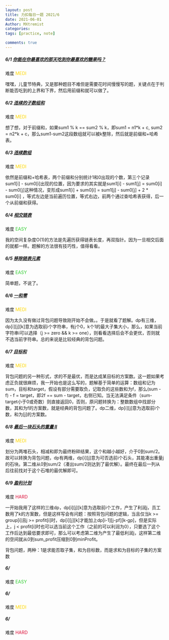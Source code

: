 ```yaml
---
layout: post
title: 力扣每日一题 2021/6
date: 2021-06-01
Author: MXtremist
categories: 
tags: [practice, note]

comments: true
--- 
```


<!-- more -->

##### 6/1 [你能在你最喜欢的那天吃到你最喜欢的糖果吗？](https://leetcode-cn.com/problems/can-you-eat-your-favorite-candy-on-your-favorite-day/)

难度 <font color="Gold">MEDI</font>

嘿嘿，儿童节特典，又是那种题目不难但是需要花时间慢慢写的题，关键点在于判断能否吃到的上界和下界，然后用前缀和就可以做了。



##### 6/2 [连续的子数组和](https://leetcode-cn.com/problems/continuous-subarray-sum/)

难度 <font color="Gold">MEDI</font>

想了想，对于前缀和，如果sum1 % k == sum2 % k，即sum1 = n1\*k + c, sum2 = n2\*k + c，那么sum1-sum2这段数组就可以被k整除，然后就是前缀和+哈希表。



##### 6/3 [连续数组](https://leetcode-cn.com/problems/contiguous-array/)

难度 <font color="Gold">MEDI</font>

依然是前缀和+哈希表，两个前缀和分别统计1和0出现的个数，第三个记录sum1[i] - sum0[i]出现的位置，因为要求的其实就是sum1[i] - sum1[j] = sum0[i] - sum0[j]这种情况，变形成sum1[i] + sum0[i] = sum1[j] - sum0[j] + 2 * sum0[i] ，等式左边是当前遍历位置，等式右边，前两个通过查哈希表获得，后一个从前缀和获得。



##### 6/4 [相交链表](https://leetcode-cn.com/problems/intersection-of-two-linked-lists/)

难度 <font color="Limegreen">EASY</font>

我的空间复杂度O(1)的方法是先遍历获得链表长度，再双指针。因为一旦相交后面的就都一样。题解的方法很有技巧性，值得看看。



##### 6/5 [移除链表元素](https://leetcode-cn.com/problems/remove-linked-list-elements/)

难度 <font color="Limegreen">EASY</font>

简单题，不说了。



##### 6/6 [ 一和零](https://leetcode-cn.com/problems/ones-and-zeroes/)

难度 <font color="Gold">MEDI</font>

因为太久没有做过背包问题导致刚开始不会做。。于是就看了题解。dp有三维，dp\[i]\[j]\[k]意为选取前i个字符串，有j个0，k个1的最大子集大小，那么，如果当前字符串i可以选择（j >= zero && k >= one），则看看选择后会不会更优，否则就不选当前字符串。总的来说是比较经典的背包问题。



##### 6/7 [目标和](https://leetcode-cn.com/problems/target-sum/)

难度 <font color="Gold">MEDI</font>

背包问题的另一种形式，求的不是最优，而是达成某目标的方案数。这一题如果考虑正负就很麻烦，我一开始也是这么写的，题解基于简单的运算：数组和记为sum，目标和target，假设有部分需要取负，记取负的这些数和为f，那么(sum - f) - f = target，即2f == sum - target，右侧已知。当无法满足条件（sum-target小于0或奇数）则直接返回0，否则，原问题转换为：整数数组中找部分数，其和为f的方案数，就是经典的背包问题了。dp二维，dp\[i][j]意为选取前i个数，和为[j]的方案数。



##### 6/8 [最后一块石头的重量 II](https://leetcode-cn.com/problems/last-stone-weight-ii/)

难度 <font color="Gold">MEDI</font>

划分为两堆石头，相减和即为最终粉碎结果，这个和越小越好，介于0到sum/2。故可以转换为背包问题，dp有两维，dp\[i][j]意为可否选前i个石头，其能凑出重量j的石块。第二维从0到sum/2（凑出sum/2则达到了最优解）。最终在最后一列从后往前找对于这个石堆的最优解即可。



##### 6/9 [盈利计划](https://leetcode-cn.com/problems/profitable-schemes/)

难度 <font color="Crimson">HARD</font>

一开始我用了这样的三维dp，dp\[i]\[j]\[k]意为选取前i个工作，产生了利润j，员工数用了k的方案数，但是这样写会有问题：按照背包问题的逻辑，当且仅当k >= group[i]且j >= profit[i]时，dp\[i]\[j][k]才能加上dp\[i-1]\[j-pf][k-gp]，但是实际上，j < profit[i]时也可以选当前这个工作（之前的可以利润为0），只要选了这个工作后达到最低要求即可，那么可以考虑第二维为产生了最低利润j，这样第二维的空间就从0到sum_profit压缩到0到minProfit。



背包问题，两种：1是求能否取子集，和为目标数，而是求和为目标的子集的方案数



##### 6/

难度 <font color="Limegreen">EASY</font>

##### 6/

难度 <font color="Gold">MEDI</font>

##### 6/

难度 <font color="Crimson">HARD</font>

